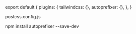 export default {
  plugins: {
    tailwindcss: {},
    autoprefixer: {},
  },
}

 postcss.config.js

 npm install autoprefixer --save-dev
